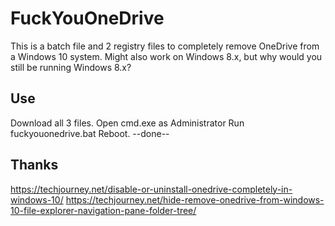 # FuckYouOneDrive

This is a batch file and 2 registry files to completely remove OneDrive from a Windows 10 system. Might also work on Windows 8.x, but why would you still be running Windows 8.x?

## Use

Download all 3 files.
Open cmd.exe as Administrator
Run fuckyouonedrive.bat
Reboot.
--done--

## Thanks
https://techjourney.net/disable-or-uninstall-onedrive-completely-in-windows-10/
https://techjourney.net/hide-remove-onedrive-from-windows-10-file-explorer-navigation-pane-folder-tree/


